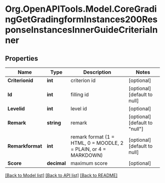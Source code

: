 # Org.OpenAPITools.Model.CoreGradingGetGradingformInstances200ResponseInstancesInnerGuideCriteriaInner

## Properties

Name | Type | Description | Notes
------------ | ------------- | ------------- | -------------
**Criterionid** | **int** | criterion id | [optional] 
**Id** | **int** | filling id | [optional] [default to null]
**Levelid** | **int** | level id | [optional] 
**Remark** | **string** | remark | [optional] [default to "null"]
**Remarkformat** | **int** | remark format (1 &#x3D; HTML, 0 &#x3D; MOODLE, 2 &#x3D; PLAIN, or 4 &#x3D; MARKDOWN) | [optional] [default to null]
**Score** | **decimal** | maximum score | [optional] 

[[Back to Model list]](../README.md#documentation-for-models) [[Back to API list]](../README.md#documentation-for-api-endpoints) [[Back to README]](../README.md)

